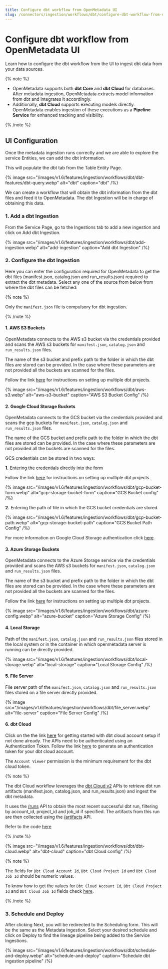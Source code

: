 ```yaml
---
title: Configure dbt workflow from OpenMetadata UI
slug: /connectors/ingestion/workflows/dbt/configure-dbt-workflow-from-ui
---
```


# Configure dbt workflow from OpenMetadata UI
Learn how to configure the dbt workflow from the UI to ingest dbt data from your data sources.

{% note %}

- OpenMetadata supports both **dbt Core** and **dbt Cloud** for databases. After metadata ingestion, OpenMetadata extracts model information from dbt and integrates it accordingly.  
- Additionally, **dbt Cloud** supports executing models directly. OpenMetadata enables ingestion of these executions as a **Pipeline Service** for enhanced tracking and visibility.

{% /note %}

## UI Configuration

Once the metadata ingestion runs correctly and we are able to explore the service Entities, we can add the dbt information.

This will populate the dbt tab from the Table Entity Page.

{% image
  src="/images/v1.6/features/ingestion/workflows/dbt/dbt-features/dbt-query.webp"
  alt="dbt"
  caption="dbt"
 /%}


We can create a workflow that will obtain the dbt information from the dbt files and feed it to OpenMetadata. The dbt Ingestion will be in charge of obtaining this data.

### 1. Add a dbt Ingestion

From the Service Page, go to the Ingestions tab to add a new ingestion and click on Add dbt Ingestion.

{% image
  src="/images/v1.6/features/ingestion/workflows/dbt/add-ingestion.webp"
  alt="add-ingestion"
  caption="Add dbt Ingestion"
 /%}


### 2. Configure the dbt Ingestion

Here you can enter the configuration required for OpenMetadata to get the dbt files (manifest.json, catalog.json and run_results.json) required to extract the dbt metadata.
Select any one of the source from below from where the dbt files can be fetched:

{% note %}

Only the `manifest.json` file is compulsory for dbt ingestion.

{% /note %}


#### 1. AWS S3 Buckets

OpenMetadata connects to the AWS s3 bucket via the credentials provided and scans the AWS s3 buckets for `manifest.json`, `catalog.json` and `run_results.json` files.

The name of the s3 bucket and prefix path to the folder in which the dbt files are stored can be provided. In the case where these parameters are not provided all the buckets are scanned for the files.

Follow the link [here](/connectors/ingestion/workflows/dbt/setup-multiple-dbt-projects) for instructions on setting up multiple dbt projects.

{% image
  src="/images/v1.6/features/ingestion/workflows/dbt/aws-s3.webp"
  alt="aws-s3-bucket"
  caption="AWS S3 Bucket Config"
 /%}


#### 2. Google Cloud Storage Buckets

OpenMetadata connects to the GCS bucket via the credentials provided and scans the gcp buckets for `manifest.json`, `catalog.json` and `run_results.json` files.

The name of the GCS bucket and prefix path to the folder in which the dbt files are stored can be provided. In the case where these parameters are not provided all the buckets are scanned for the files.

GCS credentials can be stored in two ways:

**1.** Entering the credentials directly into the form

Follow the link [here](/connectors/ingestion/workflows/dbt/setup-multiple-dbt-projects) for instructions on setting up multiple dbt projects.

{% image
  src="/images/v1.6/features/ingestion/workflows/dbt/gcp-bucket-form.webp"
  alt="gcp-storage-bucket-form"
  caption="GCS Bucket config"
 /%}


**2.** Entering the path of file in which the GCS bucket credentials are stored.

{% image
  src="/images/v1.6/features/ingestion/workflows/dbt/gcp-bucket-path.webp"
  alt="gcp-storage-bucket-path"
  caption="GCS Bucket Path Config"
 /%}


For more information on Google Cloud Storage authentication click [here](https://cloud.google.com/docs/authentication/getting-started#create-service-account-console).

#### 3. Azure Storage Buckets

OpenMetadata connects to the Azure Storage service via the credentials provided and scans the AWS s3 buckets for `manifest.json`, `catalog.json` and `run_results.json` files.

The name of the s3 bucket and prefix path to the folder in which the dbt files are stored can be provided. In the case where these parameters are not provided all the buckets are scanned for the files.

Follow the link [here](/connectors/ingestion/workflows/dbt/setup-multiple-dbt-projects) for instructions on setting up multiple dbt projects.

{% image
  src="/images/v1.6/features/ingestion/workflows/dbt/azure-config.webp"
  alt="azure-bucket"
  caption="Azure Storage Config"
 /%}

#### 4. Local Storage

Path of the `manifest.json`, `catalog.json` and `run_results.json` files stored in the local system or in the container in which openmetadata server is running can be directly provided.

{% image
  src="/images/v1.6/features/ingestion/workflows/dbt/local-storage.webp"
  alt="local-storage"
  caption="Local Storage Config"
 /%}

#### 5. File Server

File server path of the `manifest.json`, `catalog.json` and `run_results.json` files stored on a file server directly provided.

{% image
  src="/images/v1.6/features/ingestion/workflows/dbt/file_server.webp"
  alt="file-server"
  caption="File Server Config"
 /%}


#### 6. dbt Cloud

Click on the the link [here](https://docs.getdbt.com/guides/getting-started) for getting started with dbt cloud account setup if not done already.
The APIs need to be authenticated using an Authentication Token. Follow the link [here](https://docs.getdbt.com/docs/dbt-cloud-apis/service-tokens) to generate an authentication token for your dbt cloud account.

The `Account Viewer` permission is the minimum requirement for the dbt cloud token.

{% note %}

The dbt Cloud workflow leverages the [dbt Cloud v2](https://docs.getdbt.com/dbt-cloud/api-v2#/) APIs to retrieve dbt run artifacts (manifest.json, catalog.json, and run_results.json) and ingest the dbt metadata.

It uses the [/runs](https://docs.getdbt.com/dbt-cloud/api-v2#/operations/List%20Runs) API to obtain the most recent successful dbt run, filtering by account_id, project_id and job_id if specified. The artifacts from this run are then collected using the [/artifacts](https://docs.getdbt.com/dbt-cloud/api-v2#/operations/List%20Run%20Artifacts) API.

Refer to the code [here](https://github.com/open-metadata/OpenMetadata/blob/main/ingestion/src/metadata/ingestion/source/database/dbt/dbt_config.py#L142)

{% /note %}

{% image
  src="/images/v1.6/features/ingestion/workflows/dbt/dbt-cloud.webp"
  alt="dbt-cloud"
  caption="dbt Cloud config"
 /%}

{% note %}

The fields for `Dbt Cloud Account Id`, `Dbt Cloud Project Id` and `Dbt Cloud Job Id` should be numeric values.

To know how to get the values for `Dbt Cloud Account Id`, `Dbt Cloud Project Id` and `Dbt Cloud Job Id` fields check [here](/connectors/ingestion/workflows/dbt/run-dbt-workflow-externally).

{% /note %}



### 3. Schedule and Deploy
After clicking Next, you will be redirected to the Scheduling form. This will be the same as the Metadata Ingestion. Select your desired schedule and click on Deploy to find the lineage pipeline being added to the Service Ingestions.

{% image
  src="/images/v1.6/features/ingestion/workflows/dbt/schedule-and-deploy.webp"
  alt="schedule-and-deploy"
  caption="Schedule dbt ingestion pipeline"
 /%}
